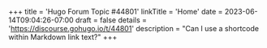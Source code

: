 +++
title = 'Hugo Forum Topic #44801'
linkTitle = 'Home'
date = 2023-06-14T09:04:26-07:00
draft = false
details = 'https://discourse.gohugo.io/t/44801'
description = "Can I use a shortcode within Markdown link text?"
+++
